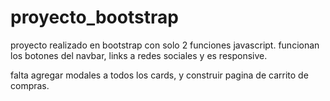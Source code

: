 # proyecto_bootstrap

proyecto realizado en bootstrap con solo 2 funciones javascript. 
funcionan los botones del navbar, links a redes sociales y es responsive.

falta agregar modales a todos los cards, y  construir pagina de carrito de compras.
